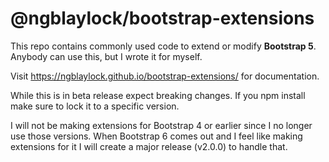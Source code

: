# @ngblaylock/bootstrap-extensions

This repo contains commonly used code to extend or modify **Bootstrap 5**. Anybody can use this, but I wrote it for myself. 

Visit https://ngblaylock.github.io/bootstrap-extensions/ for documentation.

While this is in beta release expect breaking changes. If you npm install make sure to lock it to a specific version. 

I will not be making extensions for Bootstrap 4 or earlier since I no longer use those versions. When Bootstrap 6 comes out and I feel like making extensions for it I will create a major release (v2.0.0) to handle that. 